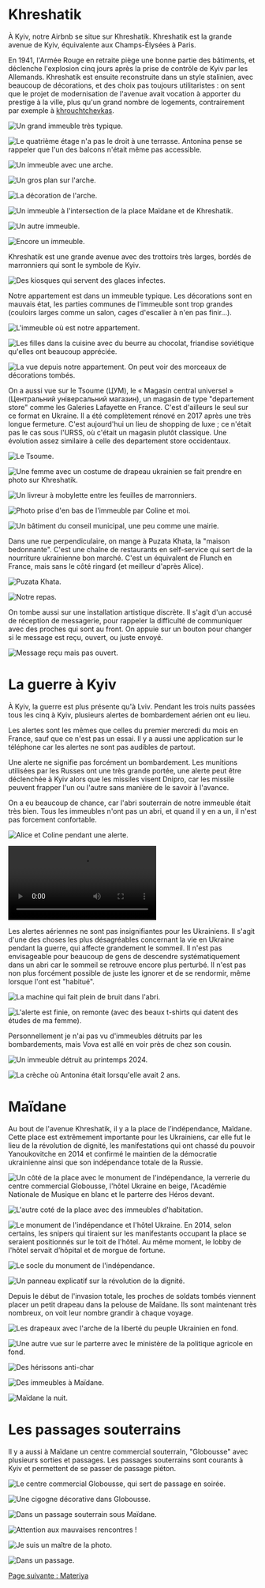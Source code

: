 # Khreshatik

À Kyiv, notre Airbnb se situe sur Khreshatik. Khreshatik est la grande avenue de
Kyiv, équivalente aux Champs-Élysées à Paris.

En 1941, l'Armée Rouge en retraite piège une bonne partie des bâtiments, et
déclenche l'explosion cinq jours après la prise de contrôle de Kyiv par les
Allemands. Khreshatik est ensuite reconstruite dans un style stalinien, avec
beaucoup de décorations, et des choix pas toujours utilitaristes : on sent que
le projet de modernisation de l'avenue avait vocation à apporter du prestige à
la ville, plus qu'un grand nombre de logements, contrairement par exemple à
[khrouchtchevkas](https://fr.wikipedia.org/wiki/Khrouchtchevka).

![Un grand immeuble très typique.](images/kyiv/p1/khreshatik/immeuble_3.jpg)

![Le quatrième étage n'a pas le droit à une terrasse. Antonina pense se rappeler que l'un des balcons n'était même pas accessible.](images/kyiv/p1/khreshatik/arcades.jpg)

![Un immeuble avec une arche.](images/kyiv/p1/khreshatik/arche_plan_large.jpg)

![Un gros plan sur l'arche.](images/kyiv/p1/khreshatik/arche.jpg)

![La décoration de l'arche.](images/kyiv/p1/khreshatik/decoration.jpg)

![Un immeuble à l'intersection de la place Maïdane et de Khreshatik.](images/kyiv/p1/khreshatik/immeuble_folkmart.jpg)

![Un autre immeuble.](images/kyiv/p1/khreshatik/immeuble.jpg)

![Encore un immeuble.](images/kyiv/p1/khreshatik/immeuble2.jpg)

Khreshatik est une grande avenue avec des trottoirs très larges, bordés de
marronniers qui sont le symbole de Kyiv.

![Des kiosques qui servent des glaces infectes.](images/kyiv/p1/khreshatik/kiosques.jpg)

Notre appartement est dans un immeuble typique. Les décorations sont en mauvais
état, les parties communes de l'immeuble sont trop grandes (couloirs larges
comme un salon, cages d'escalier à n'en pas finir...).

![L'immeuble où est notre appartement.](images/kyiv/p1/khreshatik/notre_immeuble.jpg)

![Les filles dans la cuisine avec du beurre au chocolat, friandise soviétique qu'elles ont beaucoup appréciée.](images/kyiv/p1/khreshatik/beurre.jpg)

![La vue depuis notre appartement. On peut voir des morceaux de décorations tombés.](images/kyiv/p1/khreshatik/vue_appartement_khreshatik.jpg)

On a aussi vue sur le Tsoume (ЦУМ), le « Magasin central universel » (Центральний
універсальний магазин), un magasin de type "departement store" comme les
Galeries Lafayette en France. C'est d'ailleurs le seul sur ce format en Ukraine.
Il a été complètement rénové en 2017 après une très longue fermeture. C'est
aujourd'hui un lieu de shopping de luxe ; ce n'était pas le cas sous l'URSS, où
c'était un magasin plutôt classique. Une évolution assez similaire à celle des
departement store occidentaux.

![Le Tsoume.](images/kyiv/p1/khreshatik/tsoum.jpg)

![Une femme avec un costume de drapeau ukrainien se fait prendre en photo sur Khreshatik.](images/kyiv/p1/khreshatik/miss_ukraine.jpg)

![Un livreur à mobylette entre les feuilles de marronniers.](images/kyiv/p1/khreshatik/kashtane_mobilette.jpg)

![Photo prise d'en bas de l'immeuble par Coline et moi.](images/kyiv/p1/khreshatik/khreshatik_appartement_fenetre.jpg)

![Un bâtiment du conseil municipal, une peu comme une mairie.](images/kyiv/p1/khreshatik/ministere.jpg)

Dans une rue perpendiculaire, on mange à Puzata Khata, la "maison bedonnante".
C'est une chaîne de restaurants en self-service qui sert de la nourriture
ukrainienne bon marché. C'est un équivalent de Flunch en France, mais sans le
côté ringard (et meilleur d'après Alice).

![Puzata Khata.](images/kyiv/p1/khreshatik/pekha_ext.jpg)

![Notre repas.](images/kyiv/p1/khreshatik/pekha.jpg)

On tombe aussi sur une installation artistique discrète. Il s'agit d'un accusé
de réception de messagerie, pour rappeler la difficulté de communiquer avec des
proches qui sont au front. On appuie sur un bouton pour changer si le message
est reçu, ouvert, ou juste envoyé.

![Message reçu mais pas ouvert.](images/kyiv/p1/khreshatik/accuse_reception.jpg)

# La guerre à Kyiv

À Kyiv, la guerre est plus présente qu'à Lviv. Pendant les trois nuits passées tous
les cinq à Kyiv, plusieurs alertes de bombardement aérien ont eu lieu.

Les alertes sont les mêmes que celles du premier mercredi du mois en France,
sauf que ce n'est pas un essai. Il y a aussi une application sur le téléphone
car les alertes ne sont pas audibles de partout.

Une alerte ne signifie pas forcément un bombardement. Les munitions utilisées
par les Russes ont une très grande portée, une alerte peut être déclenchée à
Kyiv alors que les missiles visent Dnipro, car les missile peuvent frapper l'un
ou l'autre sans manière de le savoir à l'avance.

On a eu beaucoup de chance, car l'abri souterrain de notre immeuble était très
bien. Tous les immeubles n'ont pas un abri, et quand il y en a un, il n'est pas forcement
confortable.

![Alice et Coline pendant une alerte.](images/kyiv/p1/khreshatik/abri/bancs.jpg)

![Présentation de l'abri.](images/kyiv/p1/khreshatik/abri/abri_vlog.webm)

Les alertes aériennes ne sont pas
insignifiantes pour les Ukrainiens. Il s'agit d'une des choses les plus
désagréables concernant la vie en Ukraine pendant la guerre, qui affecte
grandement le sommeil. Il n'est pas envisageable pour beaucoup
de gens de descendre systématiquement dans un abri car le sommeil se retrouve
encore plus perturbé. Il n'est pas non plus forcément possible de juste les
ignorer et de se rendormir, même lorsque l'ont est "habitué".

![La machine qui fait plein de bruit dans l'abri.](images/kyiv/p1/khreshatik/abri/machine.jpg)

![L'alerte est finie, on remonte (avec des beaux t-shirts qui datent des études de ma femme).](images/kyiv/p1/khreshatik/abri/remonte.jpg)

Personnellement je n'ai pas vu d'immeubles détruits par les bombardements, mais
Vova est allé en voir près de chez son cousin.

![Un immeuble détruit au printemps 2024.](images/kyiv/p1/vova_immeuble_detruit.jpg)

![La crèche où Antonina était lorsqu'elle avait 2 ans.](images/kyiv/p1/creche.jpg)

# Maïdane

Au bout de l'avenue Khreshatik, il y a la place de l’indépendance, Maïdane.
Cette place est extrêmement importante pour les Ukrainiens, car elle fut le lieu
de la révolution de dignité, les manifestations qui ont chassé du pouvoir
Yanoukovitche en 2014 et confirmé le maintien de la démocratie ukrainienne
ainsi que son indépendance totale de la Russie.

![Un côté de la place avec le monument de l'indépendance, la verrerie du centre commercial Globousse, l'hôtel Ukraine en beige, l'Académie Nationale de Musique en blanc et le parterre des Héros devant.](images/kyiv/p1/maidane/plan_large_2.jpg)

![L'autre coté de la place avec des immeubles d'habitation.](images/kyiv/p1/maidane/plan_large.jpg)

![Le monument de l'indépendance et l'hôtel Ukraine. En 2014, selon certains, les snipers qui tiraient sur les manifestants occupant la place se seraient positionnés sur le toit de l'hôtel. Au même moment, le lobby de l'hôtel servait d’hôpital et de morgue de fortune.](images/kyiv/p1/maidane/hotel_ukraine_monument_independance.jpg)

![Le socle du monument de l'indépendance.](images/kyiv/p1/maidane/detail_monument.jpg)

![Un panneau explicatif sur la révolution de la dignité.](images/kyiv/p1/maidane/panneau_revolution_maidane.jpg)

Depuis le début de l'invasion totale, les proches de soldats tombés viennent
placer un petit drapeau dans la pelouse de Maïdane. Ils sont maintenant très
nombreux, on voit leur nombre grandir à chaque voyage.

![Les drapeaux avec l'arche de la liberté du peuple Ukrainien en fond.](images/kyiv/p1/maidane/parterre_des_heros.jpg)

![Une autre vue sur le parterre avec le ministère de la politique agricole en fond.](images/kyiv/p1/maidane/parterre_des_heros_2.jpg)

![Des hérissons anti-char](images/kyiv/p1/maidane/herissons_peinture.jpg)

![Des immeubles à Maïdane.](images/kyiv/p1/maidane/colone_globus.jpg)

![Maïdane la nuit.](images/kyiv/p1/maidane/nuit.jpg)

# Les passages souterrains

Il y a aussi à Maïdane un centre commercial souterrain, "Globousse" avec plusieurs sorties et
passages. Les passages souterrains sont courants à Kyiv et permettent de se
passer de passage piéton.

![Le centre commercial Globousse, qui sert de passage en soirée.](images/kyiv/p1/maidane/globus.jpg)

![Une cigogne décorative dans Globousse.](images/kyiv/p1/maidane/cigogne_globus.jpg)

![Dans un passage souterrain sous Maïdane.](images/kyiv/p1/maidane/passage_souterrain.jpg)

![Attention aux mauvaises rencontres !](images/kyiv/p1/emile_souterrain.jpg)

![Je suis un maître de la photo.](images/kyiv/p1/souterrain_exposition.jpg)

![Dans un passage.](images/kyiv/p1/vova_alice_souterrain.jpg)

[Page suivante : Materiya](kyiv_2_materiya.md)
